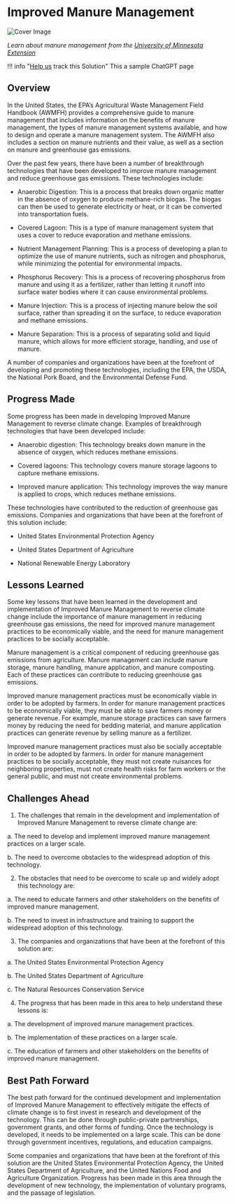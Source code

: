# Improved Manure Management

![Cover Image](img/manure-management.jpg)

_Learn about manure management from the [University of Minnesota Extension](https://extension.umn.edu/livestock-operations/manure-management)_

!!! info "[Help us](../../contribute) track this Solution"
    This a sample ChatGPT page

## Overview

In the United States, the EPA’s Agricultural Waste Management Field Handbook (AWMFH) provides a comprehensive guide to manure management that includes information on the benefits of manure management, the types of manure management systems available, and how to design and operate a manure management system. The AWMFH also includes a section on manure nutrients and their value, as well as a section on manure and greenhouse gas emissions.

Over the past few years, there have been a number of breakthrough technologies that have been developed to improve manure management and reduce greenhouse gas emissions. These technologies include:

- Anaerobic Digestion: This is a process that breaks down organic matter in the absence of oxygen to produce methane-rich biogas. The biogas can then be used to generate electricity or heat, or it can be converted into transportation fuels.

- Covered Lagoon: This is a type of manure management system that uses a cover to reduce evaporation and methane emissions.

- Nutrient Management Planning: This is a process of developing a plan to optimize the use of manure nutrients, such as nitrogen and phosphorus, while minimizing the potential for environmental impacts.

- Phosphorus Recovery: This is a process of recovering phosphorus from manure and using it as a fertilizer, rather than letting it runoff into surface water bodies where it can cause environmental problems.

- Manure Injection: This is a process of injecting manure below the soil surface, rather than spreading it on the surface, to reduce evaporation and methane emissions.

- Manure Separation: This is a process of separating solid and liquid manure, which allows for more efficient storage, handling, and use of manure.

A number of companies and organizations have been at the forefront of developing and promoting these technologies, including the EPA, the USDA, the National Pork Board, and the Environmental Defense Fund.

## Progress Made

Some progress has been made in developing Improved Manure Management to reverse climate change. Examples of breakthrough technologies that have been developed include:

- Anaerobic digestion: This technology breaks down manure in the absence of oxygen, which reduces methane emissions.

- Covered lagoons: This technology covers manure storage lagoons to capture methane emissions.

- Improved manure application: This technology improves the way manure is applied to crops, which reduces methane emissions.

These technologies have contributed to the reduction of greenhouse gas emissions. Companies and organizations that have been at the forefront of this solution include:

- United States Environmental Protection Agency

- United States Department of Agriculture

- National Renewable Energy Laboratory

## Lessons Learned

Some key lessons that have been learned in the development and implementation of Improved Manure Management to reverse climate change include the importance of manure management in reducing greenhouse gas emissions, the need for improved manure management practices to be economically viable, and the need for manure management practices to be socially acceptable.

Manure management is a critical component of reducing greenhouse gas emissions from agriculture. Manure management can include manure storage, manure handling, manure application, and manure composting. Each of these practices can contribute to reducing greenhouse gas emissions.

Improved manure management practices must be economically viable in order to be adopted by farmers. In order for manure management practices to be economically viable, they must be able to save farmers money or generate revenue. For example, manure storage practices can save farmers money by reducing the need for bedding material, and manure application practices can generate revenue by selling manure as a fertilizer.

Improved manure management practices must also be socially acceptable in order to be adopted by farmers. In order for manure management practices to be socially acceptable, they must not create nuisances for neighboring properties, must not create health risks for farm workers or the general public, and must not create environmental problems.

## Challenges Ahead

1. The challenges that remain in the development and implementation of Improved Manure Management to reverse climate change are:

a. The need to develop and implement improved manure management practices on a larger scale.

b. The need to overcome obstacles to the widespread adoption of this technology.

2. The obstacles that need to be overcome to scale up and widely adopt this technology are:

a. The need to educate farmers and other stakeholders on the benefits of improved manure management.

b. The need to invest in infrastructure and training to support the widespread adoption of this technology.

3. The companies and organizations that have been at the forefront of this solution are:

a. The United States Environmental Protection Agency

b. The United States Department of Agriculture

c. The Natural Resources Conservation Service

4. The progress that has been made in this area to help understand these lessons is:

a. The development of improved manure management practices.

b. The implementation of these practices on a larger scale.

c. The education of farmers and other stakeholders on the benefits of improved manure management.

## Best Path Forward

The best path forward for the continued development and implementation of Improved Manure Management to effectively mitigate the effects of climate change is to first invest in research and development of the technology. This can be done through public-private partnerships, government grants, and other forms of funding. Once the technology is developed, it needs to be implemented on a large scale. This can be done through government incentives, regulations, and education campaigns.

Some companies and organizations that have been at the forefront of this solution are the United States Environmental Protection Agency, the United States Department of Agriculture, and the United Nations Food and Agriculture Organization. Progress has been made in this area through the development of new technology, the implementation of voluntary programs, and the passage of legislation.
